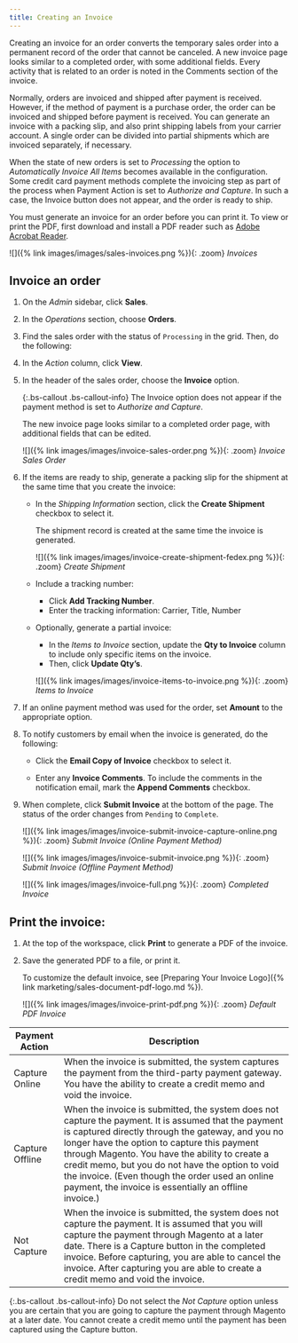 ```yaml
---
title: Creating an Invoice
---
```


Creating an invoice for an order converts the temporary sales order into a permanent record of the order that cannot be canceled. A new invoice page looks similar to a completed order, with some additional fields. Every activity that is related to an order is noted in the Comments section of the invoice.

Normally, orders are invoiced and shipped after payment is received. However, if the method of payment is a purchase order, the order can be invoiced and shipped before payment is received. You can generate an invoice with a packing slip, and also print shipping labels from your carrier account. A single order can be divided into partial shipments which are invoiced separately, if necessary.

When the state of new orders is set to _Processing_ the option to _Automatically Invoice All Items_ becomes available in the configuration. Some credit card payment methods complete the invoicing step as part of the process when Payment Action is set to _Authorize and Capture_. In such a case, the Invoice button does not appear, and the order is ready to ship.

You must generate an invoice for an order before you can print it. To view or print the PDF, first download and install a PDF reader such as [Adobe Acrobat Reader][1].

![]({% link images/images/sales-invoices.png %}){: .zoom}
_Invoices_

## Invoice an order

1. On the _Admin_ sidebar, click **Sales**.

1. In the _Operations_ section, choose **Orders**.

1. Find the sales order with the status of `Processing` in the grid. Then, do the following:

1. In the _Action_ column, click **View**.

1. In the header of the sales order, choose the **Invoice** option.

    {:.bs-callout .bs-callout-info}
    The Invoice option does not appear if the payment method is set to _Authorize and Capture_.

    The new invoice page looks similar to a completed order page, with additional fields that can be edited.

    ![]({% link images/images/invoice-sales-order.png %}){: .zoom}
    _Invoice Sales Order_

1. If the items are ready to ship, generate a packing slip for the shipment at the same time that you create the invoice:

    - In the _Shipping Information_ section, click the **Create Shipment** checkbox to select it.

       The shipment record is created at the same time the invoice is generated.

       ![]({% link images/images/invoice-create-shipment-fedex.png %}){: .zoom}
       _Create Shipment_

    - Include a tracking number:

        - Click **Add Tracking Number**.
        - Enter the tracking information: Carrier, Title, Number

    - Optionally, generate a partial invoice:

        - In the _Items to Invoice_ section, update the **Qty to Invoice** column to include only specific items on the invoice.
        - Then, click **Update Qty’s**.

        ![]({% link images/images/invoice-items-to-invoice.png %}){: .zoom}
        _Items to Invoice_

1. If an online payment method was used for the order, set **Amount** to the appropriate option.

1. To notify customers by email when the invoice is generated, do the following:

    - Click the **Email Copy of Invoice** checkbox to select it.

    - Enter any **Invoice Comments**. To include the comments in the notification email, mark the **Append Comments** checkbox.

1. When complete, click **Submit Invoice** at the bottom of the page. The status of the order changes from `Pending` to `Complete`.

    ![]({% link images/images/invoice-submit-invoice-capture-online.png %}){: .zoom}
    _Submit Invoice (Online Payment Method)_

    ![]({% link images/images/invoice-submit-invoice.png %}){: .zoom}
    _Submit Invoice (Offline Payment Method)_

    ![]({% link images/images/invoice-full.png %}){: .zoom}
    _Completed Invoice_

## Print the invoice:

1. At the top of the workspace, click **Print** to generate a PDF of the invoice.

1. Save the generated PDF to a file, or print it.

    To customize the default invoice, see [Preparing Your Invoice Logo]({% link marketing/sales-document-pdf-logo.md %}).

    ![]({% link images/images/invoice-print-pdf.png %}){: .zoom}
    _Default PDF Invoice_

|Payment Action |Description
|--- |---
|Capture Online |When the invoice is submitted, the system captures the payment from the third-party payment gateway. You have the ability to create a credit memo and void the invoice.
|Capture Offline |When the invoice is submitted, the system does not capture the payment. It is assumed that the payment is captured directly through the gateway, and you no longer have the option to capture this payment through Magento. You have the ability to create a credit memo, but you do not have the option to void the invoice. (Even though the order used an online payment, the invoice is essentially an offline invoice.)
|Not Capture |When the invoice is submitted, the system does not capture the payment. It is assumed that you will capture the payment through Magento at a later date. There is a Capture button in the completed invoice. Before capturing, you are able to cancel the invoice. After capturing you are able to create a credit memo and void the invoice.

{:.bs-callout .bs-callout-info}
Do not select the _Not Capture_ option unless you are certain that you are going to capture the payment through Magento at a later date. You cannot create a credit memo until the payment has been captured using the Capture button.

[1]: https://get.adobe.com/reader/
